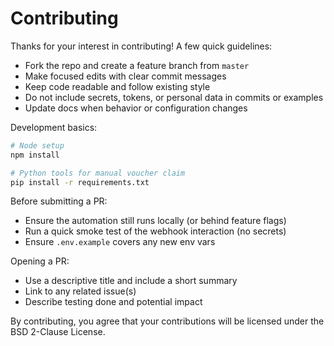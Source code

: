 # Contributing

Thanks for your interest in contributing! A few quick guidelines:

- Fork the repo and create a feature branch from `master`
- Make focused edits with clear commit messages
- Keep code readable and follow existing style
- Do not include secrets, tokens, or personal data in commits or examples
- Update docs when behavior or configuration changes

Development basics:

```bash
# Node setup
npm install

# Python tools for manual voucher claim
pip install -r requirements.txt
```

Before submitting a PR:

- Ensure the automation still runs locally (or behind feature flags)
- Run a quick smoke test of the webhook interaction (no secrets)
- Ensure `.env.example` covers any new env vars

Opening a PR:

- Use a descriptive title and include a short summary
- Link to any related issue(s)
- Describe testing done and potential impact

By contributing, you agree that your contributions will be licensed under the BSD 2-Clause License.

